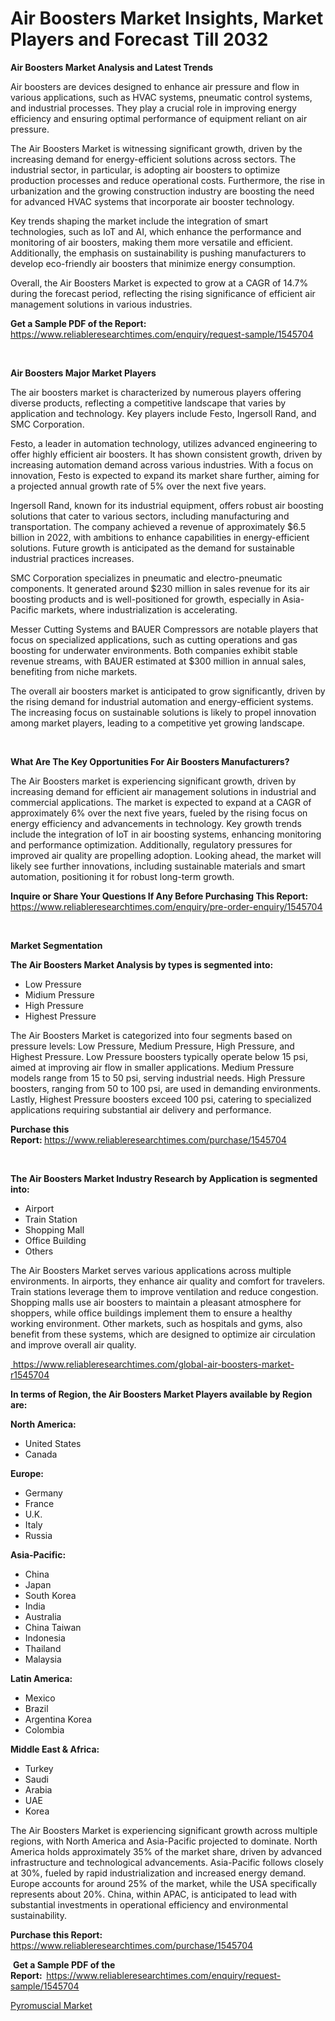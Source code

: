 <p><h1>Air Boosters Market Insights, Market Players and Forecast Till 2032</h1></p><p><strong>Air Boosters Market Analysis and Latest Trends</strong></p>
<p><p>Air boosters are devices designed to enhance air pressure and flow in various applications, such as HVAC systems, pneumatic control systems, and industrial processes. They play a crucial role in improving energy efficiency and ensuring optimal performance of equipment reliant on air pressure.</p><p>The Air Boosters Market is witnessing significant growth, driven by the increasing demand for energy-efficient solutions across sectors. The industrial sector, in particular, is adopting air boosters to optimize production processes and reduce operational costs. Furthermore, the rise in urbanization and the growing construction industry are boosting the need for advanced HVAC systems that incorporate air booster technology.</p><p>Key trends shaping the market include the integration of smart technologies, such as IoT and AI, which enhance the performance and monitoring of air boosters, making them more versatile and efficient. Additionally, the emphasis on sustainability is pushing manufacturers to develop eco-friendly air boosters that minimize energy consumption.</p><p>Overall, the Air Boosters Market is expected to grow at a CAGR of 14.7% during the forecast period, reflecting the rising significance of efficient air management solutions in various industries.</p></p>
<p><strong>Get a Sample PDF of the Report:&nbsp;</strong> <a href="https://www.reliableresearchtimes.com/enquiry/request-sample/1545704?utm_campaign=2033&utm_medium=2&utm_source=Github&utm_content=ia&utm_term=17022025&utm_id=air-boosters">https://www.reliableresearchtimes.com/enquiry/request-sample/1545704</a></p>
<p>&nbsp;</p>
<p><strong>Air Boosters Major Market Players</strong></p>
<p><p>The air boosters market is characterized by numerous players offering diverse products, reflecting a competitive landscape that varies by application and technology. Key players include Festo, Ingersoll Rand, and SMC Corporation. </p><p>Festo, a leader in automation technology, utilizes advanced engineering to offer highly efficient air boosters. It has shown consistent growth, driven by increasing automation demand across various industries. With a focus on innovation, Festo is expected to expand its market share further, aiming for a projected annual growth rate of 5% over the next five years.</p><p>Ingersoll Rand, known for its industrial equipment, offers robust air boosting solutions that cater to various sectors, including manufacturing and transportation. The company achieved a revenue of approximately $6.5 billion in 2022, with ambitions to enhance capabilities in energy-efficient solutions. Future growth is anticipated as the demand for sustainable industrial practices increases.</p><p>SMC Corporation specializes in pneumatic and electro-pneumatic components. It generated around $230 million in sales revenue for its air boosting products and is well-positioned for growth, especially in Asia-Pacific markets, where industrialization is accelerating.</p><p>Messer Cutting Systems and BAUER Compressors are notable players that focus on specialized applications, such as cutting operations and gas boosting for underwater environments. Both companies exhibit stable revenue streams, with BAUER estimated at $300 million in annual sales, benefiting from niche markets.</p><p>The overall air boosters market is anticipated to grow significantly, driven by the rising demand for industrial automation and energy-efficient systems. The increasing focus on sustainable solutions is likely to propel innovation among market players, leading to a competitive yet growing landscape.</p></p>
<p>&nbsp;</p>
<p><strong>What Are The Key Opportunities For Air Boosters Manufacturers?</strong></p>
<p><p>The Air Boosters market is experiencing significant growth, driven by increasing demand for efficient air management solutions in industrial and commercial applications. The market is expected to expand at a CAGR of approximately 6% over the next five years, fueled by the rising focus on energy efficiency and advancements in technology. Key growth trends include the integration of IoT in air boosting systems, enhancing monitoring and performance optimization. Additionally, regulatory pressures for improved air quality are propelling adoption. Looking ahead, the market will likely see further innovations, including sustainable materials and smart automation, positioning it for robust long-term growth.</p></p>
<p><strong>Inquire or Share Your Questions If Any Before Purchasing This Report:</strong> <a href="https://www.reliableresearchtimes.com/enquiry/pre-order-enquiry/1545704?utm_campaign=2033&utm_medium=2&utm_source=Github&utm_content=ia&utm_term=17022025&utm_id=air-boosters">https://www.reliableresearchtimes.com/enquiry/pre-order-enquiry/1545704</a></p>
<p>&nbsp;</p>
<p><strong>Market Segmentation</strong></p>
<p><strong>The Air Boosters Market Analysis by types is segmented into:</strong></p>
<p><ul><li>Low Pressure</li><li>Midium Pressure</li><li>High Pressure</li><li>Highest Pressure</li></ul></p>
<p><p>The Air Boosters Market is categorized into four segments based on pressure levels: Low Pressure, Medium Pressure, High Pressure, and Highest Pressure. Low Pressure boosters typically operate below 15 psi, aimed at improving air flow in smaller applications. Medium Pressure models range from 15 to 50 psi, serving industrial needs. High Pressure boosters, ranging from 50 to 100 psi, are used in demanding environments. Lastly, Highest Pressure boosters exceed 100 psi, catering to specialized applications requiring substantial air delivery and performance.</p></p>
<p><strong>Purchase this Report:&nbsp;</strong><a href="https://www.reliableresearchtimes.com/purchase/1545704?utm_campaign=2033&utm_medium=2&utm_source=Github&utm_content=ia&utm_term=17022025&utm_id=air-boosters">https://www.reliableresearchtimes.com/purchase/1545704</a></p>
<p>&nbsp;</p>
<p><strong>The Air Boosters Market Industry Research by Application is segmented into:</strong></p>
<p><ul><li>Airport</li><li>Train Station</li><li>Shopping Mall</li><li>Office Building</li><li>Others</li></ul></p>
<p><p>The Air Boosters Market serves various applications across multiple environments. In airports, they enhance air quality and comfort for travelers. Train stations leverage them to improve ventilation and reduce congestion. Shopping malls use air boosters to maintain a pleasant atmosphere for shoppers, while office buildings implement them to ensure a healthy working environment. Other markets, such as hospitals and gyms, also benefit from these systems, which are designed to optimize air circulation and improve overall air quality.</p></p>
<p><a href="https://www.reliableresearchtimes.com/global-air-boosters-market-r1545704?utm_campaign=2033&utm_medium=2&utm_source=Github&utm_content=ia&utm_term=17022025&utm_id=air-boosters">&nbsp;https://www.reliableresearchtimes.com/global-air-boosters-market-r1545704</a></p>
<p><strong>In terms of Region, the Air Boosters Market Players available by Region are:</strong></p>
<p>
    <p> <strong> North America: </strong>
        <ul>
            <li>United States</li>
            <li>Canada</li>
        </ul>
        </p> 
    <p> <strong> Europe: </strong>
        <ul>
            <li>Germany</li>
            <li>France</li>
            <li>U.K.</li>
            <li>Italy</li>
            <li>Russia</li>
        </ul>
        </p> 
    <p> <strong> Asia-Pacific: </strong>
        <ul>
            <li>China</li>
            <li>Japan</li>
            <li>South Korea</li>
            <li>India</li>
            <li>Australia</li>
            <li>China Taiwan</li>
            <li>Indonesia</li>
            <li>Thailand</li>
            <li>Malaysia</li>
        </ul>
        </p> 
    <p> <strong> Latin America: </strong>
        <ul>
            <li>Mexico</li>
            <li>Brazil</li>
            <li>Argentina Korea</li>
            <li>Colombia</li>
        </ul>
        </p> 
    <p> <strong> Middle East & Africa: </strong>
        <ul>
            <li>Turkey</li>
            <li>Saudi</li>
            <li>Arabia</li>
            <li>UAE</li>
            <li>Korea</li>
        </ul>
    </p>
    </p>
<p><p>The Air Boosters Market is experiencing significant growth across multiple regions, with North America and Asia-Pacific projected to dominate. North America holds approximately 35% of the market share, driven by advanced infrastructure and technological advancements. Asia-Pacific follows closely at 30%, fueled by rapid industrialization and increased energy demand. Europe accounts for around 25% of the market, while the USA specifically represents about 20%. China, within APAC, is anticipated to lead with substantial investments in operational efficiency and environmental sustainability.</p></p>
<p><strong>Purchase this Report: </strong><a href="https://www.reliableresearchtimes.com/purchase/1545704?utm_campaign=2033&utm_medium=2&utm_source=Github&utm_content=ia&utm_term=17022025&utm_id=air-boosters">https://www.reliableresearchtimes.com/purchase/1545704</a></p>
<p>&nbsp;<strong>Get a Sample PDF of the Report:&nbsp;&nbsp;</strong><a href="https://www.reliableresearchtimes.com/enquiry/request-sample/1545704?utm_campaign=2033&utm_medium=2&utm_source=Github&utm_content=ia&utm_term=17022025&utm_id=air-boosters">https://www.reliableresearchtimes.com/enquiry/request-sample/1545704</a></p>
<p><strong></strong></p>
<p><p><a href="https://github.com/ygfu6u/Market-Research-Report-List-1/blob/main/pyromuscial-market.md?utm_campaign=2033&utm_medium=2&utm_source=Github&utm_content=ia&utm_term=17022025&utm_id=air-boosters">Pyromuscial Market</a></p></p>